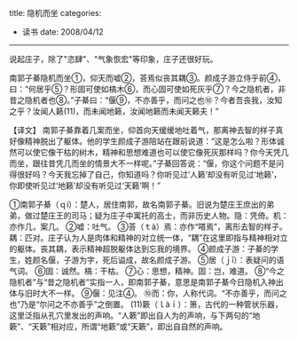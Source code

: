 title: 隐机而坐
categories:
- 读书
date: 2008/04/12
---

说起庄子，除了"恣肆"、"气象恢宏"等印象，庄子还很好玩。

南郭子綦隐机而坐①，仰天而嘘②，荅焉似丧其耦③。颜成子游立侍乎前④，曰：“何居乎⑤？形固可使如槁木⑥，而心固可使如死灰乎⑦？今之隐机者，非昔之隐机者也⑧。”子綦曰：“偃⑨，不亦善乎，而问之也⑩？今者吾丧我，汝知之乎？汝闻人籁(11)，而未闻地籁，汝闻地籁而未闻天籁夫！”

<!-- more -->

【译文】
南郭子綦靠着几案而坐，仰首向天缓缓地吐着气，那离神去智的样子真好像精神脱出了躯体。他的学生颜成子游陪站在跟前说道：“这是怎么啦？形体诚然可以使它像干枯的树木，精神和思想难道也可以使它像死灰那样吗？你今天凭几而坐，跟往昔凭几而坐的情景大不一样呢。”子綦回答说：“偃，你这个问题不是问得很好吗？今天我忘掉了自己，你知道吗？你听见过‘人籁’却没有听见过‘地籁’，你即使听见过‘地籁’却没有听见过‘天籁’啊！”

①南郭子綦（ｑí）：楚人，居住南郭，故名南郭子綦。旧说为楚庄王庶出的弟弟，做过楚庄王的司马；疑为庄子中寓托的高士，而非历史人物。隐：凭倚。机：亦作几，案几。
②嘘：吐气。
③荅（ｔà）焉：亦作“嗒焉”，离形去智的样子。耦：匹对。庄子认为人是肉体和精神的对立统一体，“耦”在这里即指与精神相对立的躯体。丧其耦，表示精神超脱躯体达到忘我的境界。
④颜成子游：子綦的学生，姓颜名偃，子游为字，死后谥成，故名颜成子游。
⑤居（ｊī）：表疑问的语气词。
⑥固：诚然。槁：干枯。
⑦心：思想，精神。固：岂，难道。
⑧“今之隐机者”与“昔之隐机者”实指一人，即南郭子綦，意思是南郭子綦今日隐机入神出体与旧时大不一样。
⑨偃：见注④。
⑩而：你，人称代词。“不亦善乎，而问之也”乃是“尔问之不亦善乎”之倒置。
(11)簌（ｌàｉ）：箫，古代的一种管状乐器，这里泛指从孔穴里发出的声响。“人簌”即出自人为的声响，与下两句的“地簌”、“天簌”相对应，所谓“地簌”或“天簌”，即出自自然的声响。
